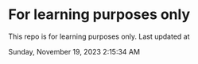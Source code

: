 # For learning purposes only
This repo is for learning purposes only.
Last updated at

Sunday, November 19, 2023 2:15:34 AM

